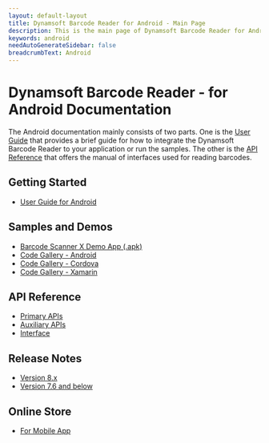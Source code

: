 ```yaml
---
layout: default-layout
title: Dynamsoft Barcode Reader for Android - Main Page
description: This is the main page of Dynamsoft Barcode Reader for Android SDK.
keywords: android
needAutoGenerateSidebar: false
breadcrumbText: Android
---
```



# Dynamsoft Barcode Reader - for Android Documentation

The Android documentation mainly consists of two parts. One is the [User Guide](#getting-started) that provides a brief guide for how to integrate the Dynamsoft Barcode Reader to your application or run the samples. The other is the [API Reference](#api-reference) that offers the manual of interfaces used for reading barcodes.

## Getting Started

- [User Guide for Android](user-guide.md)

## Samples and Demos

- <a href="https://download2.dynamsoft.com/dbr/android/DynamsoftBarcodeReaderDemoAndroid-8.2.0.apk" target="_blank">Barcode Scanner X Demo App (.apk)</a>
- <a href="https://www.dynamsoft.com/barcode-reader/resources/code-gallery/?tag=java;mobile-app" target="_blank">Code Gallery - Android</a>
- <a href="https://www.dynamsoft.com/barcode-reader/resources/code-gallery/?SampleID=221" target="_blank">Code Gallery - Cordova</a>
- <a href="https://www.dynamsoft.com/barcode-reader/resources/code-gallery/?SampleID=218" target="_blank">Code Gallery - Xamarin</a>

## API Reference

- [Primary APIs](api-reference/primary-index.md)
- [Auxiliary APIs](api-reference/auxiliary-index.md)
- [Interface](api-reference/interface.md)

## Release Notes

- [Version 8.x](release-notes/android-8.md)
- [Version 7.6 and below](release-notes/android-7.md)

## Online Store

- <a href="https://www.dynamsoft.com/store/dynamsoft-barcode-reader/#mobile" target="_blank">For Mobile App</a>

